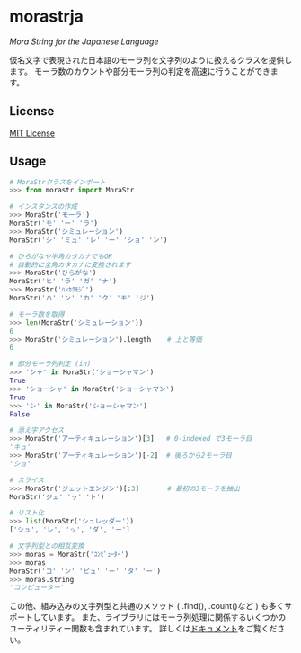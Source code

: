 # morastrja
*Mora String for the Japanese Language*

仮名文字で表現された日本語のモーラ列を文字列のように扱えるクラスを提供します。
モーラ数のカウントや部分モーラ列の判定を高速に行うことができます。

## License

[MIT License](https://github.com/Hizuru3/morastrja/blob/main/LICENSE)

## Usage

```python
# MoraStrクラスをインポート
>>> from morastr import MoraStr

# インスタンスの作成
>>> MoraStr('モーラ')
MoraStr('モ' 'ー' 'ラ')
>>> MoraStr('シミュレーション')
MoraStr('シ' 'ミュ' 'レ' 'ー' 'ショ' 'ン')

# ひらがなや半角カタカナでもOK
# 自動的に全角カタカナに変換されます
>>> MoraStr('ひらがな')
MoraStr('ヒ' 'ラ' 'ガ' 'ナ')
>>> MoraStr('ﾊﾝｶｸﾓｼﾞ')
MoraStr('ハ' 'ン' 'カ' 'ク' 'モ' 'ジ')

# モーラ数を取得
>>> len(MoraStr('シミュレーション'))
6
>>> MoraStr('シミュレーション').length    # 上と等価
6

# 部分モーラ列判定 (in)
>>> 'シャ' in MoraStr('ショーシャマン')
True
>>> 'ショーシャ' in MoraStr('ショーシャマン')
True
>>> 'シ' in MoraStr('ショーシャマン')
False

# 添え字アクセス
>>> MoraStr('アーティキュレーション')[3]   # 0-indexed で3モーラ目
'キュ'
>>> MoraStr('アーティキュレーション')[-2]  # 後ろから2モーラ目
'ショ'

# スライス
>>> MoraStr('ジェットエンジン')[:3]       # 最初の3モーラを抽出
MoraStr('ジェ' 'ッ' 'ト')

# リスト化
>>> list(MoraStr('シュレッダー'))
['シュ', 'レ', 'ッ', 'ダ', 'ー']

# 文字列型との相互変換
>>> moras = MoraStr('ｺﾝﾋﾟｭｰﾀｰ')
>>> moras
MoraStr('コ' 'ン' 'ピュ' 'ー' 'タ' 'ー')
>>> moras.string
'コンピューター'
```

この他、組み込みの文字列型と共通のメソッド ( .find(), .count()など ) も多くサポートしています。
また、ライブラリにはモーラ列処理に関係するいくつかのユーティリティー関数も含まれています。
詳しくは[ドキュメント](https://hizuru3.github.io/morastrja/)をご覧ください。
